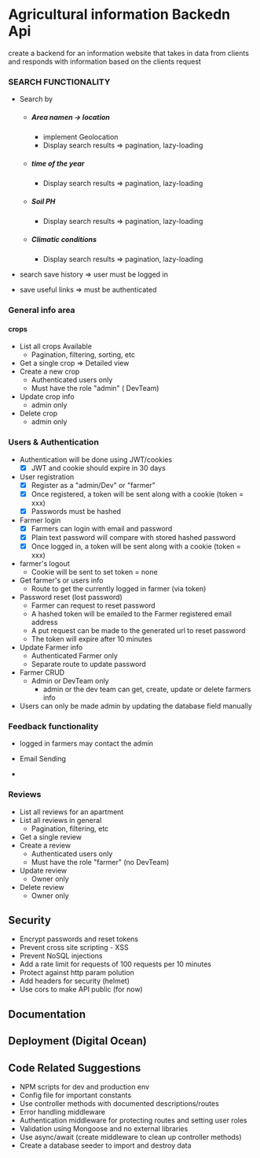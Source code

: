 # Agricultural information Backedn Api

create a backend for an information website that takes in data from clients and responds with information based on the clients request

### SEARCH FUNCTIONALITY

- Search by

  - ##### Area namen -> location

    - implement Geolocation
    - Display search results => pagination, lazy-loading
  - ##### time of the year
    - Display search results => pagination, lazy-loading
  - ##### Soil PH
    - Display search results => pagination, lazy-loading
  - ##### Climatic conditions
    - Display search results => pagination, lazy-loading

- search save history => user must be logged in
- save useful links => must be authenticated

### General info area

#### crops

- List all crops Available
  - Pagination, filtering, sorting, etc
- Get a single crop => Detailed view
- Create a new crop
  - Authenticated users only
  - Must have the role "admin" ( DevTeam)
- Update crop info
  - admin only
- Delete crop
  - admin only

### Users & Authentication

- Authentication will be done using JWT/cookies
  - [x] JWT and cookie should expire in 30 days
- User registration
  - [x] Register as a "admin/Dev" or "farmer"
  - [x] Once registered, a token will be sent along with a cookie (token = xxx)
  - [x] Passwords must be hashed
- Farmer login
  - [x] Farmers can login with email and password
  - [x] Plain text password will compare with stored hashed password
  - [x] Once logged in, a token will be sent along with a cookie (token = xxx)
- farmer's logout
  - Cookie will be sent to set token = none
- Get farmer's or users info
  - Route to get the currently logged in farmer (via token)
- Password reset (lost password)
  - Farmer can request to reset password
  - A hashed token will be emailed to the Farmer registered email address
  - A put request can be made to the generated url to reset password
  - The token will expire after 10 minutes
- Update Farmer info
  - Authenticated Farmer only
  - Separate route to update password
- Farmer CRUD
  - Admin or DevTeam only
    - admin or the dev team can get, create, update or delete farmers info
- Users can only be made admin by updating the database field manually

### Feedback functionality

- logged in farmers may contact the admin
- Email Sending

-

### Reviews

- List all reviews for an apartment
- List all reviews in general
  - Pagination, filtering, etc
- Get a single review
- Create a review
  - Authenticated users only
  - Must have the role "farmer" (no DevTeam)
- Update review
  - Owner only
- Delete review
  - Owner only

## Security

- Encrypt passwords and reset tokens
- Prevent cross site scripting - XSS
- Prevent NoSQL injections
- Add a rate limit for requests of 100 requests per 10 minutes
- Protect against http param polution
- Add headers for security (helmet)
- Use cors to make API public (for now)

## Documentation

## Deployment (Digital Ocean)

## Code Related Suggestions

- NPM scripts for dev and production env
- Config file for important constants
- Use controller methods with documented descriptions/routes
- Error handling middleware
- Authentication middleware for protecting routes and setting user roles
- Validation using Mongoose and no external libraries
- Use async/await (create middleware to clean up controller methods)
- Create a database seeder to import and destroy data

